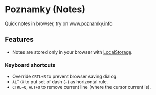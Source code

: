 # Poznamky (Notes)
Quick notes in browser, try on www.poznamky.info

## Features
- Notes are stored only in your browser with [LocalStorage](https://developer.mozilla.org/en-US/docs/Web/API/Storage/LocalStorage).

### Keyboard shortcuts
- Override `CRTL+S` to prevent browser saving dialog.
- `ALT+X` to put set of dash (`-`) as horizontal rule.
- `CTRL+Q`, `ALT+Q` to remove current line (where the cursor current is).
